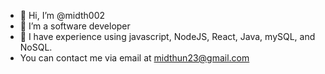 - 👋 Hi, I’m @midth002
- 👀 I’m a software developer
- 🌱 I have experience using javascript, NodeJS, React, Java, mySQL, and NoSQL.
- You can contact me via email at midthun23@gmail.com

<!---
midth002/midth002 is a ✨ special ✨ repository because its `README.md` (this file) appears on your GitHub profile.
You can click the Preview link to take a look at your changes.
--->
